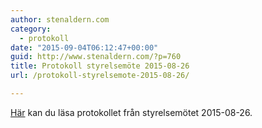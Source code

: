 ```yaml
---
author: stenaldern.com
category:
  - protokoll
date: "2015-09-04T06:12:47+00:00"
guid: http://www.stenaldern.com/?p=760
title: Protokoll styrelsemöte 2015-08-26
url: /protokoll-styrelsemote-2015-08-26/

---
```

[Här](/wp-content/uploads/2015/09/styrelsemote150826.pdf "Protokoll") kan du läsa protokollet från styrelsemötet 2015-08-26.
